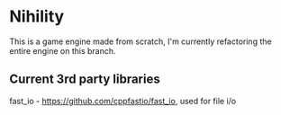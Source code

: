 # Nihility

This is a game engine made from scratch, I'm currently refactoring the entire engine on this branch.

## Current 3rd party libraries
fast_io - https://github.com/cppfastio/fast_io, used for file i/o